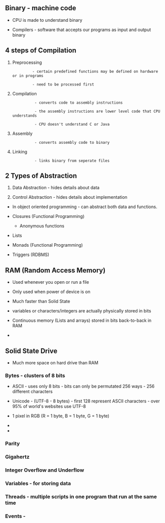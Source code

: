 

## Binary - machine code

 - CPU is made to understand binary
 
 - Compilers - software that accepts our programs as input and output binary
 
## 4 steps of Compilation

 1. Preprocessing 
 
                 - certain predefined functions may be defined on hardware or in programs 
         
                 - need to be processed first
                 
 2. Compilation
 
                  - converts code to assembly instructions
                  
                  - the assembly instructions are lower level code that CPU understands
                  
                  - CPU doesn't understand C or Java
                  
 3. Assembly
 
                  - converts assembly code to binary
                  
 4. Linking
 
                  - links binary from seperate files
                  
                  

## 2 Types of Abstraction 

   1. Data Abstraction - hides details about data
   
   2. Control Abstraction - hides details about implementation
   
- In object oriented programming - can abstract both data and functions.
   
- Closures (Functional Programming)
   
   - Anonymous functions
   
- Lists

- Monads (Functional Programming)

- Triggers (RDBMS)
   

## RAM (Random Access Memory)

 - Used whenever you open or run a file
 
 - Only used when power of device is on
 
 - Much faster than Solid State
 
 - variables or characters/integers are actually physically stored in bits
 
 - Continuous memory (Lists and arrays) stored in bits back-to-back in RAM
 
 - 
 
## Solid State Drive

 - Much more space on hard drive than RAM
 
 


   
   
   
### Bytes - clusters of 8 bits

 - ASCII - uses only 8 bits - bits can only be permutated 256 ways - 256 different characters
  
 - Unicode - (UTF-8 - 8 bytes) - first 128 represent ASCII characters - over 95% of world's websites use UTF-8
  
 - 1 pixel in RGB (R = 1 byte, B = 1 byte, G = 1 byte)
 
 - 
  
 - 
  
### Parity 
 
   
### Gigahertz

### Integer Overflow and Underflow

### Variables - for storing data

### Threads - multiple scripts in one program that run at the same time

### Events - 
